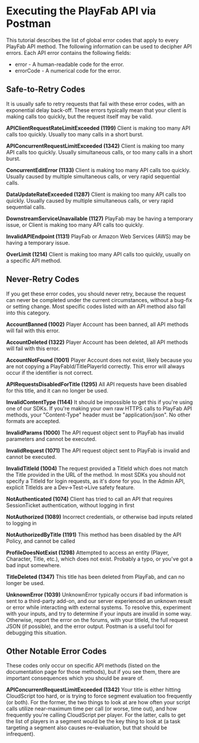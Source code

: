 # Executing the PlayFab API via Postman

This tutorial describes the list of global error codes that apply to every PlayFab API method. The following information can be used to decipher API errors. Each API error contains the following fields:

- error - A human-readable code for the error.
- errorCode - A numerical code for the error.

## Safe-to-Retry Codes

It is usually safe to retry requests that fail with these error codes, with an exponential delay back-off. These errors typically mean that your client is making calls too quickly, but the request itself may be valid.

**APIClientRequestRateLimitExceeded (1199)**
Client is making too many API calls too quickly. Usually too many calls in a short burst.

**APIConcurrentRequestLimitExceeded (1342)**
Client is making too many API calls too quickly. Usually simultaneous calls, or too many calls in a short burst.

**ConcurrentEditError (1133)**
Client is making too many API calls too quickly. Usually caused by multiple simultaneous calls, or very rapid sequential calls.

**DataUpdateRateExceeded (1287)**
Client is making too many API calls too quickly. Usually caused by multiple simultaneous calls, or very rapid sequential calls.

**DownstreamServiceUnavailable (1127)**
PlayFab may be having a temporary issue, or Client is making too many API calls too quickly.

**InvalidAPIEndpoint (1131)**
PlayFab or Amazon Web Services (AWS) may be having a temporary issue.

**OverLimit (1214)**
Client is making too many API calls too quickly, usually on a specific API method.

## Never-Retry Codes

If you get these error codes, you should never retry, because the request can never be completed under the current circumstances, without a bug-fix or setting change. Most specific codes listed with an API method also fall into this category.

**AccountBanned (1002)**
Player Account has been banned, all API methods will fail with this error.

**AccountDeleted (1322)**
Player Account has been deleted, all API methods will fail with this error.

**AccountNotFound (1001)**
Player Account does not exist, likely because you are not copying a PlayFabId/TitlePlayerId correctly. This error will always occur if the identifier is not correct.

**APIRequestsDisabledForTitle (1295)**
All API requests have been disabled for this title, and it can no longer be used.

**InvalidContentType (1144)**
It should be impossible to get this if you're using one of our SDKs. If you're making your own raw HTTPS calls to PlayFab API methods, your "Content-Type" header must be "application/json". No other formats are accepted.

**InvalidParams (1000)**
The API request object sent to PlayFab has invalid parameters and cannot be executed.

**InvalidRequest (1071)**
The API request object sent to PlayFab is invalid and cannot be executed.

**InvalidTitleId (1004)**
The request provided a TitleId which does not match the Title provided in the URL of the method. In most SDKs you should not specify a TitleId for login requests, as it's done for you. In the Admin API, explicit TitleIds are a Dev->Test->Live safety feature.

**NotAuthenticated (1074)**
Client has tried to call an API that requires SessionTicket authentication, without logging in first

**NotAuthorized (1089)**
Incorrect credentials, or otherwise bad inputs related to logging in

**NotAuthorizedByTitle (1191)**
This method has been disabled by the API Policy, and cannot be called

**ProfileDoesNotExist (1298)**
Attempted to access an entity (Player, Character, Title, etc.), which does not exist. Probably a typo, or you've got a bad input somewhere.

**TitleDeleted (1347)**
This title has been deleted from PlayFab, and can no longer be used.

**UnknownError (1039)**
UnknownError typically occurs if bad information is sent to a third-party add-on, and our server experienced an unknown result or error while interacting with external systems. To resolve this, experiment with your inputs, and try to determine if your inputs are invalid in some way. Otherwise, report the error on the forums, with your titleId, the full request JSON (if possible), and the error output. Postman is a useful tool for debugging this situation.

## Other Notable Error Codes

These codes only occur on specific API methods (listed on the documentation page for those methods), but if you see them, there are important consequences which you should be aware of.

**APIConcurrentRequestLimitExceeded (1342)**
Your title is either hitting CloudScript too hard, or is trying to force segment evaluation too frequently (or both). For the former, the two things to look at are how often your script calls utilize near-maximum time per call (or worse, time out), and how frequently you're calling CloudScript per player. For the latter, calls to get the list of players in a segment would be the key thing to look at (a task targeting a segment also causes re-evaluation, but that should be infrequent).
